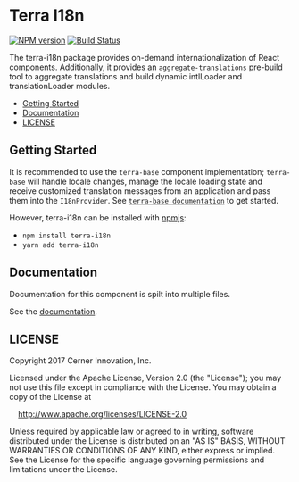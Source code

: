 # Terra I18n


[![NPM version](https://badgen.net/npm/v/terra-i18n)](https://www.npmjs.org/package/terra-i18n)
[![Build Status](https://badgen.net/travis/cerner/terra-core)](https://travis-ci.org/cerner/terra-core)

The terra-i18n package provides on-demand internationalization of React components. Additionally, it provides an `aggregate-translations` pre-build tool to aggregate translations and build dynamic intlLoader and translationLoader modules.

- [Getting Started](#getting-started)
- [Documentation](#documentation)
- [LICENSE](#license)

## Getting Started

It is recommended to use the `terra-base` component implementation; `terra-base` will handle locale changes, manage the locale loading state and receive customized translation messages from an application and pass them into the `I18nProvider`. See [`terra-base documentation`](https://github.com/cerner/terra-core/tree/master/packages/terra-base) to get started.

However, terra-i18n can be installed with [npmjs](https://www.npmjs.com):
  - `npm install terra-i18n`
  - `yarn add terra-i18n`


## Documentation

Documentation for this component is spilt into multiple files.

See the [documentation](docs/).

## LICENSE

Copyright 2017 Cerner Innovation, Inc.

Licensed under the Apache License, Version 2.0 (the "License"); you may not use this file except in compliance with the License. You may obtain a copy of the License at

&nbsp;&nbsp;&nbsp;&nbsp;http://www.apache.org/licenses/LICENSE-2.0

Unless required by applicable law or agreed to in writing, software distributed under the License is distributed on an "AS IS" BASIS, WITHOUT WARRANTIES OR CONDITIONS OF ANY KIND, either express or implied. See the License for the specific language governing permissions and limitations under the License.
